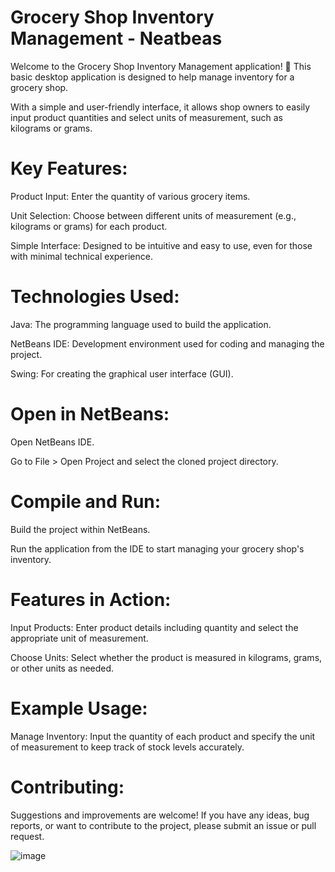 # Grocery Shop Inventory Management - Neatbeas
Welcome to the Grocery Shop Inventory Management application! 🛒 This basic desktop application is designed to help manage inventory for a grocery shop.

With a simple and user-friendly interface, it allows shop owners to easily input product quantities and select units of measurement, such as kilograms or grams.

# Key Features:
Product Input: Enter the quantity of various grocery items.

Unit Selection: Choose between different units of measurement (e.g., kilograms or grams) for each product.

Simple Interface: Designed to be intuitive and easy to use, even for those with minimal technical experience.

# Technologies Used:
Java: The programming language used to build the application.

NetBeans IDE: Development environment used for coding and managing the project.

Swing: For creating the graphical user interface (GUI).

# Open in NetBeans:
Open NetBeans IDE.

Go to File > Open Project and select the cloned project directory.

# Compile and Run:
Build the project within NetBeans.

Run the application from the IDE to start managing your grocery shop's inventory.

# Features in Action:
Input Products: Enter product details including quantity and select the appropriate unit of measurement.

Choose Units: Select whether the product is measured in kilograms, grams, or other units as needed.

# Example Usage:
Manage Inventory: Input the quantity of each product and specify the unit of measurement to keep track of stock levels accurately.

# Contributing:
Suggestions and improvements are welcome! If you have any ideas, bug reports, or want to contribute to the project, please submit an issue or pull request.


![image](https://github.com/user-attachments/assets/62d00324-1e51-4781-bfe1-66f31b53bbee)
